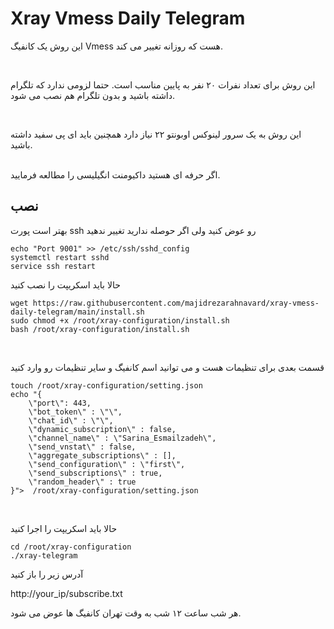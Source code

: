 # Xray Vmess Daily Telegram

این روش یک کانفیگ Vmess هست که روزانه تغییر می کند.

</br>

این روش برای تعداد نفرات ۲۰ نفر به پایین مناسب است.
حتما لزومی ندارد که تلگرام داشته باشید و بدون تلگرام هم نصب می شود.

</br>


این روش به یک سرور لینوکس اوبونتو ۲۲ نیاز دارد
همچنین باید ای پی سفید داشته باشید.

</br>
اگر حرفه ای هستید داکیومنت انگیلیسی را مطالعه فرمایید.




## نصب

بهتر است پورت ssh رو عوض کنید ولی اگر حوصله ندارید تغییر ندهید

```
echo "Port 9001" >> /etc/ssh/sshd_config
systemctl restart sshd
service ssh restart
```

حالا باید اسکریپت را نصب کنید

```
wget https://raw.githubusercontent.com/majidrezarahnavard/xray-vmess-daily-telegram/main/install.sh
sudo chmod +x /root/xray-configuration/install.sh
bash /root/xray-configuration/install.sh
```


</br>

قسمت بعدی برای تنظیمات هست و می توانید اسم کانفیگ و سایر تنظیمات رو وارد کنید

```
touch /root/xray-configuration/setting.json
echo "{
    \"port\": 443,
    \"bot_token\" : \"\",
    \"chat_id\" : \"\",
    \"dynamic_subscription\" : false,
    \"channel_name\" : \"Sarina_Esmailzadeh\",
    \"send_vnstat\" : false,
    \"aggregate_subscriptions\" : [],
    \"send_configuration\" : \"first\",
    \"send_subscriptions\" : true,
    \"random_header\" : true
}">  /root/xray-configuration/setting.json
```

</br>

حالا باید اسکریپت را اجرا کنید

```
cd /root/xray-configuration
./xray-telegram
```


آدرس زیر را باز کنید

http://your_ip/subscribe.txt

هر شب ساعت ۱۲ شب به وقت تهران کانفیگ ها عوض می شود.

</br>

